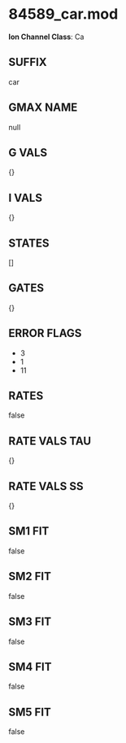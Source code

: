 # 84589_car.mod

**Ion Channel Class**: Ca

## SUFFIX

car

## GMAX NAME

null

## G VALS

{}

## I VALS

{}

## STATES

[]

## GATES

{}

## ERROR FLAGS

- 3
- 1
- 11

## RATES

false

## RATE VALS TAU

{}

## RATE VALS SS

{}

## SM1 FIT

false

## SM2 FIT

false

## SM3 FIT

false

## SM4 FIT

false

## SM5 FIT

false
